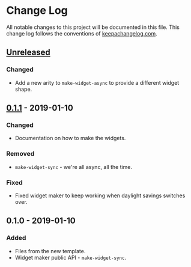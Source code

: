 # Change Log
All notable changes to this project will be documented in this file. This change log follows the conventions of [keepachangelog.com](http://keepachangelog.com/).

## [Unreleased]
### Changed
- Add a new arity to `make-widget-async` to provide a different widget shape.

## [0.1.1] - 2019-01-10
### Changed
- Documentation on how to make the widgets.

### Removed
- `make-widget-sync` - we're all async, all the time.

### Fixed
- Fixed widget maker to keep working when daylight savings switches over.

## 0.1.0 - 2019-01-10
### Added
- Files from the new template.
- Widget maker public API - `make-widget-sync`.

[Unreleased]: https://github.com/your-name/adventofcode-2018/compare/0.1.1...HEAD
[0.1.1]: https://github.com/your-name/adventofcode-2018/compare/0.1.0...0.1.1
